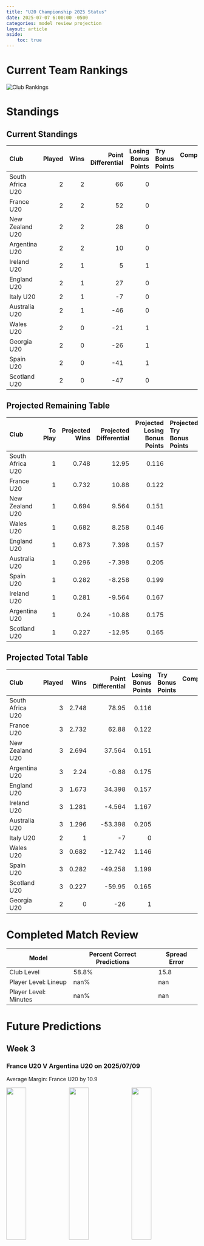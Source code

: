 ```yaml
---  
title: "U20 Championship 2025 Status"  
date: 2025-07-07 6:00:00 -0500  
categories: model review projection  
layout: article  
aside:  
    toc: true  
---
```

# Current Team Rankings


![Club Rankings](plots/rankings_U20_Championship_2025.png)
# Standings

## Current Standings


| Club             |   Played |   Wins |   Point Differential |   Losing Bonus Points | Try Bonus Points   |   Competition Points |
|:-----------------|---------:|-------:|---------------------:|----------------------:|:-------------------|---------------------:|
| South Africa U20 |        2 |      2 |                   66 |                     0 |                    |                    8 |
| France U20       |        2 |      2 |                   52 |                     0 |                    |                    8 |
| New Zealand U20  |        2 |      2 |                   28 |                     0 |                    |                    8 |
| Argentina U20    |        2 |      2 |                   10 |                     0 |                    |                    8 |
| Ireland U20      |        2 |      1 |                    5 |                     1 |                    |                    5 |
| England U20      |        2 |      1 |                   27 |                     0 |                    |                    4 |
| Italy U20        |        2 |      1 |                   -7 |                     0 |                    |                    4 |
| Australia U20    |        2 |      1 |                  -46 |                     0 |                    |                    4 |
| Wales U20        |        2 |      0 |                  -21 |                     1 |                    |                    1 |
| Georgia U20      |        2 |      0 |                  -26 |                     1 |                    |                    1 |
| Spain U20        |        2 |      0 |                  -41 |                     1 |                    |                    1 |
| Scotland U20     |        2 |      0 |                  -47 |                     0 |                    |                    0 |



## Projected Remaining Table


| Club             |   To Play |   Projected Wins |   Projected Differential |   Projected Losing Bonus Points | Projected Try Bonus Points   |   Projected Competition Points |
|:-----------------|----------:|-----------------:|-------------------------:|--------------------------------:|:-----------------------------|-------------------------------:|
| South Africa U20 |         1 |            0.748 |                   12.95  |                           0.116 |                              |                          3.158 |
| France U20       |         1 |            0.732 |                   10.88  |                           0.122 |                              |                          3.106 |
| New Zealand U20  |         1 |            0.694 |                    9.564 |                           0.151 |                              |                          2.977 |
| Wales U20        |         1 |            0.682 |                    8.258 |                           0.146 |                              |                          2.946 |
| England U20      |         1 |            0.673 |                    7.398 |                           0.157 |                              |                          2.911 |
| Australia U20    |         1 |            0.296 |                   -7.398 |                           0.205 |                              |                          1.451 |
| Spain U20        |         1 |            0.282 |                   -8.258 |                           0.199 |                              |                          1.399 |
| Ireland U20      |         1 |            0.281 |                   -9.564 |                           0.167 |                              |                          1.341 |
| Argentina U20    |         1 |            0.24  |                  -10.88  |                           0.175 |                              |                          1.191 |
| Scotland U20     |         1 |            0.227 |                  -12.95  |                           0.165 |                              |                          1.123 |



## Projected Total Table


| Club             |   Played |   Wins |   Point Differential |   Losing Bonus Points | Try Bonus Points   |   Competition Points |
|:-----------------|---------:|-------:|---------------------:|----------------------:|:-------------------|---------------------:|
| South Africa U20 |        3 |  2.748 |               78.95  |                 0.116 |                    |               11.158 |
| France U20       |        3 |  2.732 |               62.88  |                 0.122 |                    |               11.106 |
| New Zealand U20  |        3 |  2.694 |               37.564 |                 0.151 |                    |               10.977 |
| Argentina U20    |        3 |  2.24  |               -0.88  |                 0.175 |                    |                9.191 |
| England U20      |        3 |  1.673 |               34.398 |                 0.157 |                    |                6.911 |
| Ireland U20      |        3 |  1.281 |               -4.564 |                 1.167 |                    |                6.341 |
| Australia U20    |        3 |  1.296 |              -53.398 |                 0.205 |                    |                5.451 |
| Italy U20        |        2 |  1     |               -7     |                 0     |                    |                4     |
| Wales U20        |        3 |  0.682 |              -12.742 |                 1.146 |                    |                3.946 |
| Spain U20        |        3 |  0.282 |              -49.258 |                 1.199 |                    |                2.399 |
| Scotland U20     |        3 |  0.227 |              -59.95  |                 0.165 |                    |                1.123 |
| Georgia U20      |        2 |  0     |              -26     |                 1     |                    |                1     |



# Completed Match Review


| Model | Percent Correct Predictions | Spread Error |
| ------ | ------ | ------ |
| Club Level | 58.8% | 15.8 |
| Player Level: Lineup | nan% | nan |
| Player Level: Minutes | nan% | nan |


# Future Predictions

## Week 3

### France U20 V Argentina U20 on 2025/07/09


Average Margin: France U20 by 10.9

<p float="left">
<img src="plots\2025-07-09-FranceU20_V_ArgentinaU20_performances.png" width="32%" />
<img src="plots\2025-07-09-FranceU20_V_ArgentinaU20_resultbar.png" width="32%" />
<img src="plots\2025-07-09-FranceU20_V_ArgentinaU20_spreads.png" width="32%" />
</p>

### England U20 V Australia U20 on 2025/07/09


Average Margin: England U20 by 7.4

<p float="left">
<img src="plots\2025-07-09-EnglandU20_V_AustraliaU20_performances.png" width="32%" />
<img src="plots\2025-07-09-EnglandU20_V_AustraliaU20_resultbar.png" width="32%" />
<img src="plots\2025-07-09-EnglandU20_V_AustraliaU20_spreads.png" width="32%" />
</p>

### Wales U20 V Spain U20 on 2025/07/09


Average Margin: Wales U20 by 8.3

<p float="left">
<img src="plots\2025-07-09-WalesU20_V_SpainU20_performances.png" width="32%" />
<img src="plots\2025-07-09-WalesU20_V_SpainU20_resultbar.png" width="32%" />
<img src="plots\2025-07-09-WalesU20_V_SpainU20_spreads.png" width="32%" />
</p>

### South Africa U20 V Scotland U20 on 2025/07/09


Average Margin: South Africa U20 by 13.0

<p float="left">
<img src="plots\2025-07-09-SouthAfricaU20_V_ScotlandU20_performances.png" width="32%" />
<img src="plots\2025-07-09-SouthAfricaU20_V_ScotlandU20_resultbar.png" width="32%" />
<img src="plots\2025-07-09-SouthAfricaU20_V_ScotlandU20_spreads.png" width="32%" />
</p>

### New Zealand U20 V Ireland U20 on 2025/07/09


Average Margin: New Zealand U20 by 9.6

<p float="left">
<img src="plots\2025-07-09-NewZealandU20_V_IrelandU20_performances.png" width="32%" />
<img src="plots\2025-07-09-NewZealandU20_V_IrelandU20_resultbar.png" width="32%" />
<img src="plots\2025-07-09-NewZealandU20_V_IrelandU20_spreads.png" width="32%" />
</p>
